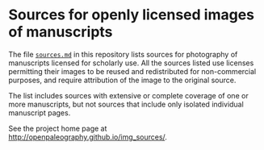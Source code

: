 # Sources for openly licensed images of manuscripts  #

The file [`sources.md`](https://github.com/neelsmith/mssimgs/blob/master/sources.csv) in this repository lists sources for photography of manuscripts licensed for scholarly use.  All the sources listed use licenses permitting their images to be reused and redistributed for non-commercial purposes, and require attribution of the image to the original source. 

The list includes sources with extensive or complete coverage of one or more manuscripts, but not sources that include only isolated individual manuscript pages.

See the project home page at <http://openpaleography.github.io/img_sources/>.

